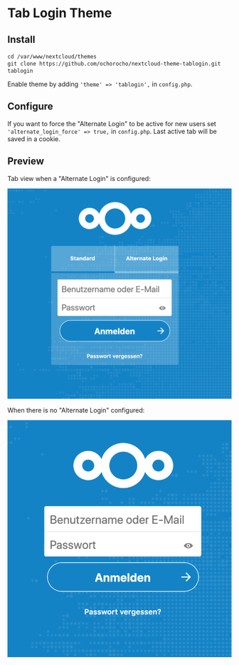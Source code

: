 # Tab Login Theme

## Install

```
cd /var/www/nextcloud/themes
git clone https://github.com/ochorocho/nextcloud-theme-tablogin.git tablogin
```

Enable theme by adding `'theme' => 'tablogin',` in `config.php`.

## Configure

If you want to force the "Alternate Login" to be active for new users set `'alternate_login_force' => true,` in `config.php`.
Last active tab will be saved in a cookie.

## Preview

Tab view when a "Alternate Login" is configured:

![Alternate login available](./img/login_alternate_login_available.png)


When there is no "Alternate Login" configured:

![No alternate login available](./img/login_no_alternate_login.png)
